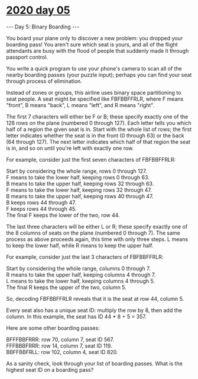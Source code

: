 # [2020 day 05](https://adventofcode.com/2020/day/5)

--- Day 5: Binary Boarding ---

You board your plane only to discover a new problem: you dropped your boarding pass! You aren't sure which seat is yours, and all of the flight attendants are busy with the flood of people that suddenly made it through passport control.



You write a quick program to use your phone's camera to scan all of the nearby boarding passes (your puzzle input); perhaps you can find your seat through process of elimination.



Instead of zones or groups, this airline uses binary space partitioning to seat people. A seat might be specified like FBFBBFFRLR, where F means "front", B means "back", L means "left", and R means "right".



The first 7 characters will either be F or B; these specify exactly one of the 128 rows on the plane (numbered 0 through 127). Each letter tells you which half of a region the given seat is in. Start with the whole list of rows; the first letter indicates whether the seat is in the front (0 through 63) or the back (64 through 127). The next letter indicates which half of that region the seat is in, and so on until you're left with exactly one row.



For example, consider just the first seven characters of FBFBBFFRLR:



Start by considering the whole range, rows 0 through 127.\
F means to take the lower half, keeping rows 0 through 63.\
B means to take the upper half, keeping rows 32 through 63.\
F means to take the lower half, keeping rows 32 through 47.\
B means to take the upper half, keeping rows 40 through 47.\
B keeps rows 44 through 47.\
F keeps rows 44 through 45.\
The final F keeps the lower of the two, row 44.



The last three characters will be either L or R; these specify exactly one of the 8 columns of seats on the plane (numbered 0 through 7). The same process as above proceeds again, this time with only three steps.  L means to keep the lower half, while R means to keep the upper half.



For example, consider just the last 3 characters of FBFBBFFRLR:



Start by considering the whole range, columns 0 through 7.\
R means to take the upper half, keeping columns 4 through 7.\
L means to take the lower half, keeping columns 4 through 5.\
The final R keeps the upper of the two, column 5.



So, decoding FBFBBFFRLR reveals that it is the seat at row 44, column 5.



Every seat also has a unique seat ID: multiply the row by 8, then add the column. In this example, the seat has ID 44 * 8 + 5 = 357.



Here are some other boarding passes:



BFFFBBFRRR: row 70, column 7, seat ID 567.\
FFFBBBFRRR: row 14, column 7, seat ID 119.\
BBFFBBFRLL: row 102, column 4, seat ID 820.



As a sanity check, look through your list of boarding passes. What is the highest seat ID on a boarding pass?



